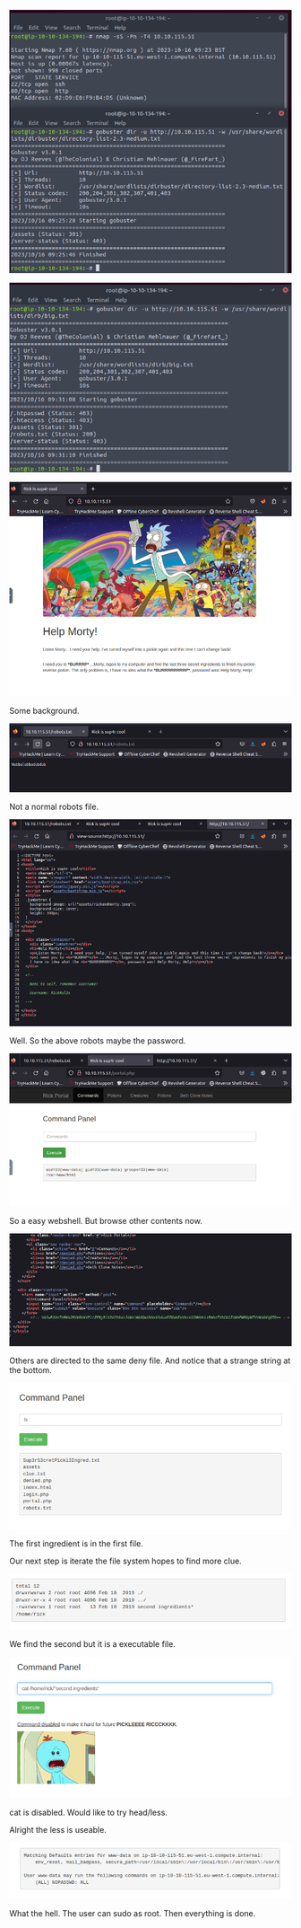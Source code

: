 ![image-20231016162609264](./assets/image-20231016162609264.png)

![image-20231016163224449](./assets/image-20231016163224449.png)

![image-20231016162644745](./assets/image-20231016162644745.png)

Some background. 

![image-20231016163251412](./assets/image-20231016163251412.png)

Not a normal robots file.

![image-20231016163341525](./assets/image-20231016163341525.png)

Well. So the above robots maybe the password.

![image-20231016163516231](./assets/image-20231016163516231.png)

So a easy webshell. But browse other contents now.

![image-20231016163655927](./assets/image-20231016163655927.png)

Others are directed to the same deny file. And notice that a strange string at the bottom.

![image-20231016163815126](./assets/image-20231016163815126.png)

The first ingredient is in the first file.

Our next step is iterate the file system hopes to find more clue.

![image-20231016164232042](./assets/image-20231016164232042.png)

We find the second but it is a executable file.

![image-20231016164358407](./assets/image-20231016164358407.png)

cat is disabled. Would like to try head/less.

Alright the less is useable.

![image-20231016164545899](./assets/image-20231016164545899.png)

What the hell. The user can sudo as root. Then everything is done.

